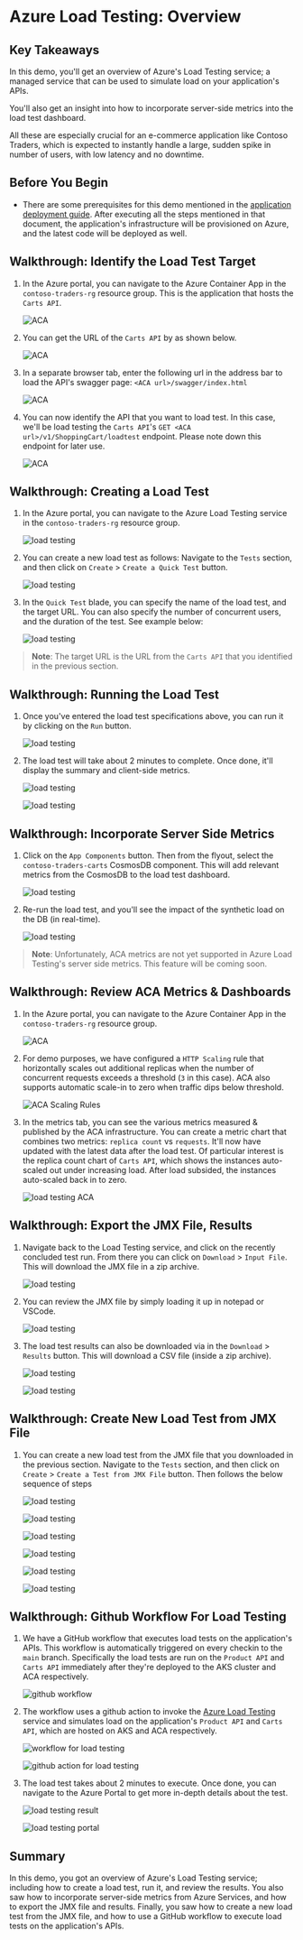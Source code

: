 # Azure Load Testing: Overview

## Key Takeaways

In this demo, you'll get an overview of Azure's Load Testing service; a managed service that can be used to simulate load on your application's APIs.

You'll also get an insight into how to incorporate server-side metrics into the load test dashboard.

All these are especially crucial for an e-commerce application like Contoso Traders, which is expected to instantly handle a large, sudden spike in number of users, with low latency and no downtime.

## Before You Begin

* There are some prerequisites for this demo mentioned in the [application deployment guide](../app-deployment-guide.md). After executing all the steps mentioned in that document, the application's infrastructure will be provisioned on Azure, and the latest code will be deployed as well.

## Walkthrough: Identify the Load Test Target

1. In the Azure portal, you can navigate to the Azure Container App in the `contoso-traders-rg` resource group. This is the application that hosts the `Carts API`.

   ![ACA](./media/aca-2.png)

2. You can get the URL of the `Carts API` by as shown below.

   ![ACA](./media/aca-endpoint.png)

3. In a separate browser tab, enter the following url in the address bar to load the API's swagger page: `<ACA url>/swagger/index.html`

   ![ACA](./media/aca-swagger.png)

4. You can now identify the API that you want to load test. In this case, we'll be load testing the `Carts API`'s `GET <ACA url>/v1/ShoppingCart/loadtest` endpoint. Please note down this endpoint for later use.

   ![ACA](./media/aca-swagger-2.png)

## Walkthrough: Creating a Load Test

1. In the Azure portal, you can navigate to the Azure Load Testing service in the `contoso-traders-rg` resource group.

   ![load testing](./media/load-test-browse.png)

2. You can create a new load test as follows: Navigate to the `Tests` section, and then click on `Create` > `Create a Quick Test` button.

   ![load testing](./media/load-test-create-1.png)

3. In the `Quick Test` blade, you can specify the name of the load test, and the target URL. You can also specify the number of concurrent users, and the duration of the test. See example below:

   ![load testing](./media/load-test-create-2.png)

> **Note**: The target URL is the URL from the `Carts API` that you identified in the previous section.

## Walkthrough: Running the Load Test

1. Once you've entered the load test specifications above, you can run it by clicking on the `Run` button.

   ![load testing](./media/load-test-run.png)

2. The load test will take about 2 minutes to complete. Once done, it'll display the summary and client-side metrics.

   ![load testing](./media/load-test-in-progress.png)

   ![load testing](./media/load-test-completed.png)

## Walkthrough: Incorporate Server Side Metrics

1. Click on the `App Components` button. Then from the flyout, select the `contoso-traders-carts` CosmosDB component. This will add relevant metrics from the CosmosDB to the load test dashboard.

   ![load testing](./media/load-test-server-side-metrics.png)

2. Re-run the load test, and you'll see the impact of the synthetic load on the DB (in real-time).

   ![load testing](./media/load-test-run-2.png)

> **Note**: Unfortunately, ACA metrics are not yet supported in Azure Load Testing's server side metrics. This feature will be coming soon.

## Walkthrough: Review ACA Metrics & Dashboards

1. In the Azure portal, you can navigate to the Azure Container App in the `contoso-traders-rg` resource group.

   ![ACA](./media/aca.png)

2. For demo purposes, we have configured a `HTTP Scaling` rule that horizontally scales out additional replicas when the number of concurrent requests exceeds a threshold (`3` in this case). ACA also supports automatic scale-in to zero when traffic dips below threshold.

   ![ACA Scaling Rules](./media/aca-scaling-rules.png)

3. In the metrics tab, you can see the various metrics measured & published by the ACA infrastructure. You can create a metric chart that combines two metrics: `replica count` vs `requests`. It'll now have updated with the latest data after the load test. Of particular interest is the replica count chart of `Carts API`, which shows the instances auto-scaled out under increasing load. After load subsided, the instances auto-scaled back in to zero.

   ![load testing ACA](./media/aca-metrics2.png)

## Walkthrough: Export the JMX File, Results

1. Navigate back to the Load Testing service, and click on the recently concluded test run. From there you can click on `Download` > `Input File`. This will download the JMX file in a zip archive.

   ![load testing](./media/load-test-export-jmx.png)

2. You can review the JMX file by simply loading it up in notepad or VSCode.

   ![load testing](./media/load-test-jmx-view.png)

3. The load test results can also be downloaded via in the `Download` > `Results` button. This will download a CSV file (inside a zip archive).

   ![load testing](./media/load-test-export-results.png)

   ![load testing](./media/load-test-results-view.png)

## Walkthrough: Create New Load Test from JMX File

1. You can create a new load test from the JMX file that you downloaded in the previous section. Navigate to the `Tests` section, and then click on `Create` > `Create a Test from JMX File` button. Then follows the below sequence of steps

   ![load testing](./media/import-jmx-1.png)

   ![load testing](./media/import-jmx-2.png)

   ![load testing](./media/import-jmx-3.png)

   ![load testing](./media/import-jmx-4.png)

   ![load testing](./media/import-jmx-5.png)

   ![load testing](./media/import-jmx-6.png)

## Walkthrough: Github Workflow For Load Testing

1. We have a GitHub workflow that executes load tests on the application's APIs. This workflow is automatically triggered on every checkin to the `main` branch. Specifically the load tests are run on the `Product API` and `Carts API` immediately after they're deployed to the AKS cluster and ACA respectively.

   ![github workflow](./media/github-workflow-2.png)

2. The workflow uses a github action to invoke the [Azure Load Testing](https://learn.microsoft.com/en-us/azure/load-testing/) service and simulates load on the application's `Product API` and `Carts API`, which are hosted on AKS and ACA respectively.

   ![workflow for load testing](./media/github-workflow-3.png)

   ![github action for load testing](./media/github-action.png)

3. The load test takes about 2 minutes to execute. Once done, you can navigate to the Azure Portal to get more in-depth details about the test.

   ![load testing result](./media/github-workflow3.png)

   ![load testing portal](./media/portal-load-test.png)

## Summary

In this demo, you got an overview of Azure's Load Testing service; including how to create a load test, run it, and review the results. You also saw how to incorporate server-side metrics from Azure Services, and how to export the JMX file and results. Finally, you saw how to create a new load test from the JMX file, and how to use a GitHub workflow to execute load tests on the application's APIs.
